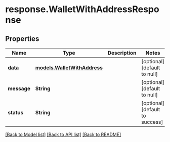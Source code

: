 # response.WalletWithAddressResponse
## Properties

| Name | Type | Description | Notes |
|------------ | ------------- | ------------- | -------------|
| **data** | [**models.WalletWithAddress**](models.WalletWithAddress.md) |  | [optional] [default to null] |
| **message** | **String** |  | [optional] [default to null] |
| **status** | **String** |  | [optional] [default to success] |

[[Back to Model list]](../README.md#documentation-for-models) [[Back to API list]](../README.md#documentation-for-api-endpoints) [[Back to README]](../README.md)

